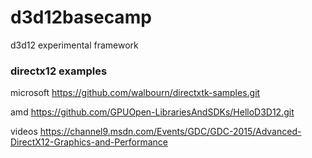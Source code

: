 # d3d12basecamp
d3d12 experimental framework

### directx12 examples
microsoft
https://github.com/walbourn/directxtk-samples.git

amd
https://github.com/GPUOpen-LibrariesAndSDKs/HelloD3D12.git

videos
https://channel9.msdn.com/Events/GDC/GDC-2015/Advanced-DirectX12-Graphics-and-Performance